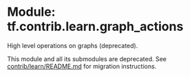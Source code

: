 <div itemscope itemtype="http://developers.google.com/ReferenceObject">
<meta itemprop="name" content="tf.contrib.learn.graph_actions" />
<meta itemprop="path" content="Stable" />
</div>

# Module: tf.contrib.learn.graph_actions

High level operations on graphs (deprecated).

<!-- Placeholder for "Used in" -->

This module and all its submodules are deprecated. See
[contrib/learn/README.md](https://www.tensorflow.org/code/tensorflow/contrib/learn/README.md)
for migration instructions.

